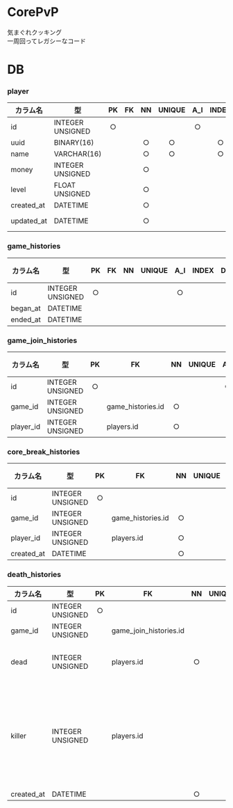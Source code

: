 # CorePvP
気まぐれクッキング  
一周回ってレガシーなコード

# DB
### player
| カラム名 | 型 | PK | FK | NN | UNIQUE | A_I | INDEX | DEFAULT | 備考 |
| --- | --- | :---: | --- | :---: | :---: | :---: | :---: | --- | --- |
| id | INTEGER UNSIGNED | ○ |  |  |  | ○ |  |  |  |
| uuid | BINARY(16) |  |  | ○ | ○ |  | ○ |  |  |
| name | VARCHAR(16) |  |  | ○ | ○ |  | ○ |  |  |
| money | INTEGER UNSIGNED |  |  | ○ |  |  |  | 0 |  |
| level | FLOAT UNSIGNED |  |  | ○ |  |  |  | 0 |  |
| created_at | DATETIME |  |  | ○ |  |  |  | CURRENT_TIMESTAMP |  |
| updated_at | DATETIME |  |  | ○ |  |  |  | CURRENT_TIMESTAMP | ON UPDATE CURRENT_TIMESTAMP |

### game_histories
| カラム名 | 型 | PK | FK | NN | UNIQUE | A_I | INDEX | DEFAULT | 備考 |
| --- | --- | :---: | :---: | :---: | :---: | :---: | :---: | --- | --- |
| id | INTEGER UNSIGNED | ○ |  |  |  | ○ |  |  |  |
| began_at | DATETIME |  |  |  |  |  |  |  |  |
| ended_at | DATETIME |  |  |  |  |  |  |  |  |

### game_join_histories
| カラム名 | 型 | PK | FK | NN | UNIQUE | A_I | INDEX | DEFAULT | 備考 |
| --- | --- | :---: | --- | :---: | :---: | :---: | :---: | --- | --- |
| id | INTEGER UNSIGNED | ○ |  |  |  | ○ |  |  |  |
| game_id | INTEGER UNSIGNED |  | game_histories.id | ○ |  |  |  |  |  |
| player_id | INTEGER UNSIGNED |  | players.id | ○ |  |  |  |  |  |

### core_break_histories
| カラム名 | 型 | PK | FK | NN | UNIQUE | A_I | INDEX | DEFAULT | 備考 |
| --- | --- | :---: | --- | :---: | :---: | :---: | :---: | --- | --- |
| id | INTEGER UNSIGNED | ○ |  |  |  | ○ |  |  |  |
| game_id | INTEGER UNSIGNED |  | game_histories.id | ○ |  |  |  |  |  |
| player_id | INTEGER UNSIGNED |  | players.id | ○ |  |  |  |  |  |
| created_at | DATETIME |  |  | ○ |  |  |  | CURRENT_TIMESTAMP |  |

### death_histories
| カラム名 | 型 | PK | FK | NN | UNIQUE | A_I | INDEX | DEFAULT | 備考 |
| --- | --- | :---: | --- | :---: | :---: | :---: | :---: | --- | --- |
| id | INTEGER UNSIGNED | ○ |  |  |  | ○ |  |  |  |
| game_id | INTEGER UNSIGNED | | game_join_histories.id | | | | | | |
| dead | INTEGER UNSIGNED |  | players.id | ○ |  |  |  |  | 死んだプレイヤーのplayers.id |
| killer | INTEGER UNSIGNED |  | players.id |  |  |  |  |  | 死んだ原因が他のプレイヤーから殺された場合のみ、殺してきたプレイヤーのplayers.id |
| created_at | DATETIME |  |  | ○ |  |  |  | CURRENT_TIMESTAMP |  |
